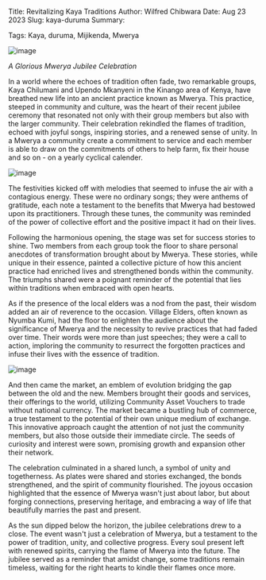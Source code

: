 Title: Revitalizing Kaya Traditions
Author: Wilfred Chibwara
Date: Aug 23 2023
Slug: kaya-duruma
Summary: 

Tags: Kaya, duruma, Mijikenda, Mwerya

![image](images/blog/kaya-duruma1.webp)

*A Glorious Mwerya Jubilee Celebration*

In a world where the echoes of tradition often fade, two remarkable groups, Kaya Chilumani and Upendo Mkanyeni in the Kinango area of Kenya, have breathed new life into an ancient practice known as Mwerya. This practice, steeped in community and culture, was the heart of their recent jubilee ceremony that resonated not only with their group members but also with the larger community. Their celebration rekindled the flames of tradition, echoed with joyful songs, inspiring stories, and a renewed sense of unity. In a Mwerya a community create a commitment to service and each member is able to draw on the commitments of others to help farm, fix their house and so on - on a yearly cyclical calender.

![image](images/blog/kaya-duruma2.webp)

The festivities kicked off with melodies that seemed to infuse the air with a contagious energy. These were no ordinary songs; they were anthems of gratitude, each note a testament to the benefits that Mwerya had bestowed upon its practitioners. Through these tunes, the community was reminded of the power of collective effort and the positive impact it had on their lives.

Following the harmonious opening, the stage was set for success stories to shine. Two members from each group took the floor to share personal anecdotes of transformation brought about by Mwerya. These stories, while unique in their essence, painted a collective picture of how this ancient practice had enriched lives and strengthened bonds within the community. The triumphs shared were a poignant reminder of the potential that lies within traditions when embraced with open hearts.

As if the presence of the local elders was a nod from the past, their wisdom added an air of reverence to the occasion. Village Elders, often known as Nyumba Kumi, had the floor to enlighten the audience about the significance of Mwerya and the necessity to revive practices that had faded over time. Their words were more than just speeches; they were a call to action, imploring the community to resurrect the forgotten practices and infuse their lives with the essence of tradition.

![image](images/blog/kaya-duruma3.webp)

And then came the market, an emblem of evolution bridging the gap between the old and the new. Members brought their goods and services, their offerings to the world, utilizing Community Asset Vouchers to trade without national currency. The market became a bustling hub of commerce, a true testament to the potential of their own unique medium of exchange. This innovative approach caught the attention of not just the community members, but also those outside their immediate circle. The seeds of curiosity and interest were sown, promising growth and expansion other their network.

The celebration culminated in a shared lunch, a symbol of unity and togetherness. As plates were shared and stories exchanged, the bonds strengthened, and the spirit of community flourished. The joyous occasion highlighted that the essence of Mwerya wasn't just about labor, but about forging connections, preserving heritage, and embracing a way of life that beautifully marries the past and present.

As the sun dipped below the horizon, the jubilee celebrations drew to a close. The event wasn't just a celebration of Mwerya, but a testament to the power of tradition, unity, and collective progress. Every soul present left with renewed spirits, carrying the flame of Mwerya into the future. The jubilee served as a reminder that amidst change, some traditions remain timeless, waiting for the right hearts to kindle their flames once more.